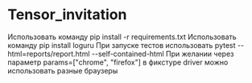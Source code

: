 # Tensor_invitation
Использовать команду pip install -r requirements.txt
Использовать команду pip install loguru
При запуске тестов использовать pytest --html=reports/report.html --self-contained-html
При желании через параметр params=["chrome", "firefox"] в фикстуре driver можно использовать разные браузеры